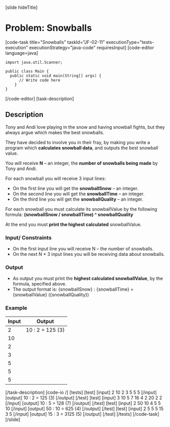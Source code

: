 [slide hideTitle]
# Problem: Snowballs
[code-task title="Snowballs" taskId="JF-02-11" executionType="tests-execution" executionStrategy="java-code" requiresInput]
[code-editor language=java]
```
import java.util.Scanner;

public class Main {
  public static void main(String[] args) {
      // Write code here
    }
}
```
[/code-editor]
[task-description]
## Description
Tony and Andi love playing in the snow and having snowball fights, but they always argue which makes the best snowballs. 

Тhey have decided to involve you in their fray, by making you write a program which **calculates snowball data**, and outputs the best snowball value.

You will receive **N** – an integer, the **number of snowballs being made** by Tony and Andi.

For each snowball you will receive 3 input lines:
-	On the first line you will get the **snowballSnow** – an integer.
-	On the second line you will get the **snowballTime** – an integer.
-	On the third line you will get the **snowballQuality** – an integer.

For each snowball you must calculate its snowballValue by the following formula:
**(snowballSnow / snowballTime) ^ snowballQuality**

At the end you must **print the highest calculated** snowballValue.


### Input/ Constraints
-	On the first input line you will receive N – the number of snowballs.
-	On the next N * 3 input lines you will be receiving data about snowballs. 

### Output
-	As output you must print the **highest calculated snowballValue**, by the formula, specified above. 
- The output format is: 
\{snowballSnow\} : \{snowballTime\} = \{snowballValue\} (\{snowballQuality\})

### Example
| **Input** | **Output** |
| --- | --- |
| 2 | 10 : 2 = 125 (3) |
| 10 | |
| 2 | |
| 3 | |
| 5 | |
| 5 | |
| 5 | |

[/task-description]
[code-io /]
[tests]
[test]
[input]
2
10
2
3
5
5
5
[/input]
[output]
10 : 2 = 125 (3)
[/output]
[/test]
[test]
[input]
3
10
5
7
16
4
2
20
2
2
[/input]
[output]
10 : 5 = 128 (7)
[/output]
[/test]
[test]
[input]
2
50
10
4
5
5
10
[/input]
[output]
50 : 10 = 625 (4)
[/output]
[/test]
[test]
[input]
2
5
5
5
15
3
5
[/input]
[output]
15 : 3 = 3125 (5)
[/output]
[/test]
[/tests]
[/code-task]
[/slide]